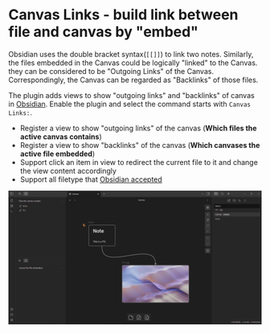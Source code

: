 # Canvas Links - build link between file and canvas by "embed"

Obsidian uses the double bracket syntax(`[[]]`) to link two notes. Similarly, the files embedded in the Canvas could be logically "linked" to the Canvas. they can be considered to be "Outgoing Links" of the Canvas. Correspondingly, the Canvas can be regarded as "Backlinks" of those files.

The plugin adds views to show "outgoing links" and "backlinks" of canvas in [Obsidian](https://obsidian.md/). Enable the plugin and select the command starts with `Canvas Links:`.

- Register a view to show "outgoing links" of the canvas (**Which files the active canvas contains**)
- Register a view to show "backlinks" of the canvas (**Which canvases the active file embedded**)
- Support click an item in view to redirect the current file to it and change the view content accordingly
- Support all filetype that [Obsidian accepted](https://help.obsidian.md/Advanced+topics/Accepted+file+formats)

![demo](./image/demo.gif)
